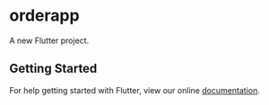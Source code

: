 # orderapp

A new Flutter project.

## Getting Started

For help getting started with Flutter, view our online
[documentation](https://flutter.io/).
